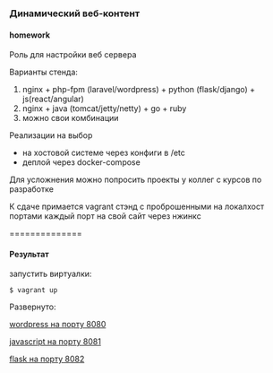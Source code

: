 ### Динамический веб-контент

#### homework

Роль для настройки веб сервера

Варианты стенда:
1. nginx + php-fpm (laravel/wordpress) + python (flask/django) + js(react/angular)
2. nginx + java (tomcat/jetty/netty) + go + ruby
3. можно свои комбинации

Реализации на выбор
- на хостовой системе через конфиги в /etc
- деплой через docker-compose

Для усложнения можно попросить проекты у коллег с курсов по разработке

К сдаче примается vagrant стэнд с проброшенными на локалхост портами каждый порт на свой сайт через нжинкс

==============

#### Результат

запустить виртуалки:

    $ vagrant up
    
    
Развернуто:

[wordpress на порту 8080](http://localhost:8080)

[javascript на порту 8081](http://localhost:8081)

[flask на порту 8082](http://localhost:8082)
